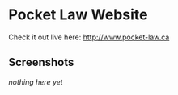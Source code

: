 # Pocket Law Website

Check it out live here: 
http://www.pocket-law.ca


## Screenshots

*nothing here yet*


